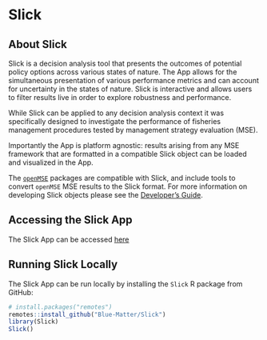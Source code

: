 
<!-- README.md is generated from README.Rmd. Please edit that file -->

# Slick

<!-- badges: start -->
<!-- badges: end -->

## About Slick

Slick is a decision analysis tool that presents the outcomes of
potential policy options across various states of nature. The App allows
for the simultaneous presentation of various performance metrics and can
account for uncertainty in the states of nature. Slick is interactive
and allows users to filter results live in order to explore robustness
and performance.

While Slick can be applied to any decision analysis context it was
specifically designed to investigate the performance of fisheries
management procedures tested by management strategy evaluation (MSE).

Importantly the App is platform agnostic: results arising from any MSE
framework that are formatted in a compatible Slick object can be loaded
and visualized in the App.

The [`openMSE`](openMSE.com) packages are compatible with Slick, and
include tools to convert `openMSE` MSE results to the Slick format. For
more information on developing Slick objects please see the [Developer’s
Guide]().

## Accessing the Slick App

The Slick App can be accessed
[here](https://shiny.bluematterscience.com/app/slick)

## Running Slick Locally

The Slick App can be run locally by installing the `Slick` R package
from GitHub:

``` r
# install.packages("remotes")
remotes::install_github("Blue-Matter/Slick")
library(Slick)
Slick()
```
